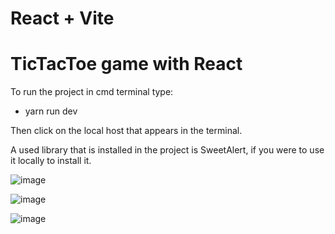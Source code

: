 # React + Vite

# TicTacToe game with React

To run the project in cmd terminal type:
- yarn run dev

Then click on the local host that appears in the terminal.

A used library that is installed in the project is SweetAlert, if you were to use it locally to install it.

![image](https://github.com/JeffrySantiago1912/Game-React/assets/66681577/eb41ef64-09f8-4d8d-9e68-b3f1e55dfe45)

![image](https://github.com/JeffrySantiago1912/Game-React/assets/66681577/dc4568a8-4422-4f07-9397-7927ee99b972)

![image](https://github.com/JeffrySantiago1912/Game-React/assets/66681577/b45dc843-f4b3-4282-ab93-d63adb11f58f)
